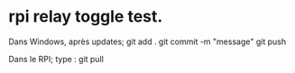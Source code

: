 # rpi relay toggle test.

Dans Windows, après updates;
git add .
git commit -m "message"
git push

Dans le RPI;
type : git pull 
